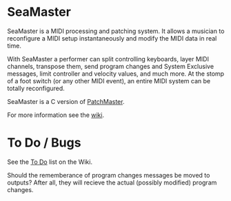 # SeaMaster

SeaMaster is a MIDI processing and patching system. It allows a musician
to reconfigure a MIDI setup instantaneously and modify the MIDI data in real
time.

With SeaMaster a performer can split controlling keyboards, layer MIDI
channels, transpose them, send program changes and System Exclusive
messages, limit controller and velocity values, and much more. At the stomp
of a foot switch (or any other MIDI event), an entire MIDI system can be
totally reconfigured.

SeaMaster is a C version of [PatchMaster](https://patchmaster.org/).

For more information see the [wiki](https://github.com/jimm/seamaster/wiki).

# To Do / Bugs

See the [To Do](https://github.com/jimm/seamaster/wiki/To-Do) list on the Wiki.

Should the rememberance of program changes messages be moved to outputs?
After all, they will recieve the actual (possibly modified) program changes.
